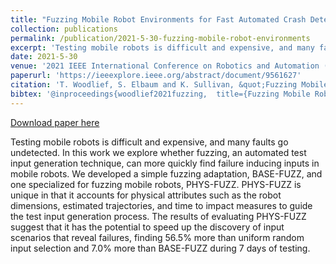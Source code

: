 ```yaml
---
title: "Fuzzing Mobile Robot Environments for Fast Automated Crash Detection"
collection: publications
permalink: /publication/2021-5-30-fuzzing-mobile-robot-environments
excerpt: 'Testing mobile robots is difficult and expensive, and many faults go undetected. In this work we explore whether fuzzing, an automated test input generation technique, can more quickly find failure inducing inputs in mobile robots. We developed a simple fuzzing adaptation, BASE-FUZZ, and one specialized for fuzzing mobile robots, PHYS-FUZZ. PHYS-FUZZ is unique in that it accounts for physical attributes such as the robot dimensions, estimated trajectories, and time to impact measures to guide the test input generation process. The results of evaluating PHYS-FUZZ suggest that it has the potential to speed up the discovery of input scenarios that reveal failures, finding 56.5% more than uniform random input selection and 7.0% more than BASE-FUZZ during 7 days of testing.'
date: 2021-5-30
venue: '2021 IEEE International Conference on Robotics and Automation (ICRA)'
paperurl: 'https://ieeexplore.ieee.org/abstract/document/9561627'
citation: 'T. Woodlief, S. Elbaum and K. Sullivan, &quot;Fuzzing Mobile Robot Environments for Fast Automated Crash Detection,&quot; <i>2021 IEEE International Conference on Robotics and Automation (ICRA)</i>, 2021, pp. 5417-5423, doi: 10.1109/ICRA48506.2021.9561627.'
bibtex: '@inproceedings{woodlief2021fuzzing,  title={Fuzzing Mobile Robot Environments for Fast Automated Crash Detection},  author={Woodlief, Trey and Elbaum, Sebastian and Sullivan, Kevin},  booktitle={2021 IEEE International Conference on Robotics and Automation (ICRA)},  pages={5417--5423},  year={2021},  organization={IEEE}}'
---
```


<a href='https://ieeexplore.ieee.org/abstract/document/9561627'>Download paper here</a>

Testing mobile robots is difficult and expensive, and many faults go undetected. In this work we explore whether fuzzing, an automated test input generation technique, can more quickly find failure inducing inputs in mobile robots. We developed a simple fuzzing adaptation, BASE-FUZZ, and one specialized for fuzzing mobile robots, PHYS-FUZZ. PHYS-FUZZ is unique in that it accounts for physical attributes such as the robot dimensions, estimated trajectories, and time to impact measures to guide the test input generation process. The results of evaluating PHYS-FUZZ suggest that it has the potential to speed up the discovery of input scenarios that reveal failures, finding 56.5% more than uniform random input selection and 7.0% more than BASE-FUZZ during 7 days of testing.
